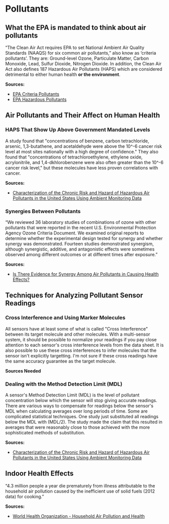 # Pollutants

## What the EPA is mandated to think about air pollutants

“The Clean Air Act requires EPA to set National Ambient Air Quality Standards (NAAQS)  for six common air pollutants,” 
also know as ‘criteria pollutants’. They are: Ground-level Ozone, Particulate Matter, Carbon Monoxide, Lead, 
Sulfur Dioxide, Nitrogen Dioxide. In addition, the Clean Air Act also defines 187 Hazardous Air Pollutants (HAPS) 
which are considered detrimental to either human health **or the environment**.

**Sources:**

* [EPA Criteria Pollutants](https://www.epa.gov/criteria-air-pollutants)
* [EPA Hazardous Pollutants](https://www3.epa.gov/airtoxics/orig189.html)

## Air Pollutants and Their Affect on Human Health

### HAPS That Show Up Above Government Mandated Levels

A study found that "concentrations of benzene, carbon tetrachloride, arsenic, 1,3-butathene, and acetaldehyde were 
above the 10^-6 cancer risk level at most sites nationally with a high degree of confidence." They also found that 
"concentrations of tetrachloroethylene, ethylene oxide, acrylonitrile, and 1,4-dkhlorobenzene were also often greater 
than the 10^-6 cancer risk level," but these molecules have less proven correlations with cancer.

**Sources:**

* [Characterization of the Chronic Risk and Hazard of Hazardous Air Pollutants in the United States Using Ambient Monitoring Data](http://search.proquest.com/pqrlalumni/docview/222659129/34D9A3DD2CC444D5PQ/4?accountid=37892)

### Synergies Between Pollutants

“We reviewed 36 laboratory studies of combinations of ozone with other pollutants that were reported in the recent U.S. 
Environmental Protection Agency Ozone Criteria Document. We examined original reports to determine whether the 
experimental design tested for synergy and whether synergy was demonstrated. Fourteen studies demonstrated synergism, 
although synergistic, additive, and antagonistic effects were sometimes observed among different outcomes or at different 
times after exposure.”

**Sources:**

* [Is There Evidence for Synergy Among Air Pollutants in Causing Health Effects?](http://search.proquest.com/pqrlalumni/docview/222653718/8ADB0EE7FD394812PQ/3?accountid=37892)

## Techniques for Analyzing Pollutant Sensor Readings

### Cross Interference and Using Marker Molecules

All sensors have at least some of what is called "Cross Interference" between its target molecule and other molecules. 
With a multi-sensor system, it should be possible to normalize your readings if you pay close attention to each sensor's 
cross interference levels from the data sheet. It is also possible to use these cross interferences to infer molecules that 
the sensor isn't explicitly targetting. I'm not sure if these cross readings have the same accuracy guarantee as the target 
molecule.

**Sources Needed**

### Dealing with the Method Detection Limit (MDL)

A sensor's Method Detection Limit (MDL) is the level of pollutant concentration below which the sensor will stop giving 
accurate readings. There are various ways to compensate for readings below the sensor's MDL when calculating averages 
over long periods of time. Some are complicated statistical techniques. One study just substituted all readings below 
the MDL with (MDL/2). The study made the claim that this resulted in averages that were reasonably close to those achieved 
with the more sophisticated methods of substitution.

**Sources:**

* [Characterization of the Chronic Risk and Hazard of Hazardous Air Pollutants in the United States Using Ambient Monitoring Data](http://search.proquest.com/pqrlalumni/docview/222659129/34D9A3DD2CC444D5PQ/4?accountid=37892)

## Indoor Health Effects

“4.3 million people a year die prematurely from illness attributable to the household air pollution caused by the 
inefficient use of solid fuels (2012 data) for cooking.”

**Sources:**

* [World Health Organization - Household Air Pollution and Health](http://www.who.int/mediacentre/factsheets/fs292/en/)

